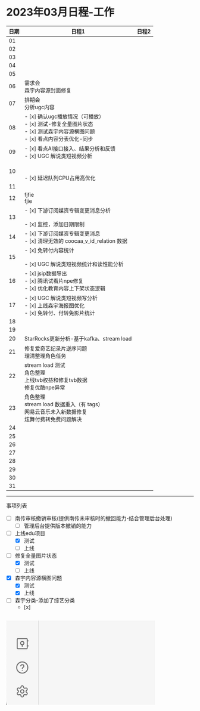 # 2023年03月日程-工作
| 日期 | 日程1                                                                                                                             | 日程2 |
| ---- | --------------------------------------------------------------------------------------------------------------------------------- | ----- |
| 01   |                                                                                                                                   |       |
| 02   |                                                                                                                                   |       |
| 03   |                                                                                                                                   |       |
| 04   |                                                                                                                                   |       |
| 05   |                                                                                                                                   |       |
| 06   | 需求会<br>森宇内容源封面修复                                                                                                      |       |
| 07   | 排期会<br>分析ugc内容                                                                                                             |       |
| 08   | - [x] 确认ugc播放情况（可播放）<br>- [x] 测试-修复全量图片状态<br>- [x] 测试森宇内容源横图问题<br>- [x] 看点内容分表优化-同步<br> |       |
| 09   | - [x] 看点AI接口接入、结果分析和反馈<br>- [x] UGC 解说类短视频分析<br>                                                            |       |
| 10   | <br><br>- [x] 延迟队列CPU占用高优化<br>                                                                                           |       |
| 11   |                                                                                                                                   |       |
| 12   | fjfie</br>fjie                                                                                                                    |       |
| 13   | - [x] 下游订阅媒资专辑变更消息分析<br><br>- [x] 监控，添加日期限制                                                                |       |
| 14   | - [x] 下游订阅媒资专辑变更消息<br>- [x] 清理无效的 coocaa\_v\_id\_relation 数据                                                   |       |
| 15   | - [x] 免转付内容统计<br><br>- [x] UGC 解说类短视频统计和读性能分析                                                                |       |
| 16   | - [x] jsip数据导出<br>- [x] 腾讯试看片npe修复<br>- [x] 优化教育内容上下架状态逻辑<br>                                             |       |
| 17   | - [x] UGC 解说类短视频写分析<br>- [x] 上线森宇海报图优化<br>- [x] 免转付、付转免影片统计<br>                                      |       |
| 18   |                                                                                                                                   |       |
| 19   |                                                                                                                                   |       |
| 20   | StarRocks更新分析-基于kafka、stream load                                                                                          |       |
| 21   | 修复爱奇艺纪录片逆序问题<br>理清整理角色任务                                                                                      |       |
| 22   | stream load 测试<br>角色整理<br>上线tvb权益和修复tvb数据<br>修复优酷npe异常                                                       |       |
| 23   | 角色整理<br>stream load 数据重入（有 tags）<br>网易云音乐未入新数据修复<br>炫舞付费转免费问题解决                                 |       |
| 24   |                                                                                                                                   |       |
| 25   |                                                                                                                                   |       |
| 26   |                                                                                                                                   |       |
| 27   |                                                                                                                                   |       |
| 28   |                                                                                                                                   |       |
| 29   |                                                                                                                                   |       |
| 30   |                                                                                                                                   |       |
| 31   |                                                                                                                                   |       |



---
事项列表

- [ ] 南传审核撤销审核(提供南传未审核时的撤回能力-结合管理后台处理)
   - [ ] 管理后台提供版本撤销的能力
- [ ] 上线edu项目
   - [x] 测试
   - [ ] 上线
- [ ] 修复全量图片状态
   - [x] 测试
   - [ ] 上线
- [x] 森宇内容源横图问题
   - [x] 测试
   - [x] 上线
- [ ] 森宇分类-添加了综艺分类
   - [x] 

```notion-like-tables

```


![image.png](https://raw.githubusercontent.com/lyloou/img/develop/v3/202303250028641.png)
